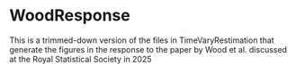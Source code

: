 # WoodResponse
This is a trimmed-down version of the files in TimeVaryRestimation that generate the figures in the response to the paper by Wood et al. discussed at the Royal Statistical Society in 2025
